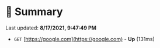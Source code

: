 # 📖 Summary
Last updated: **8/17/2021, 9:47:49 PM**

- `GET` [https://google.com](https://google.com) - **Up** (131ms)
